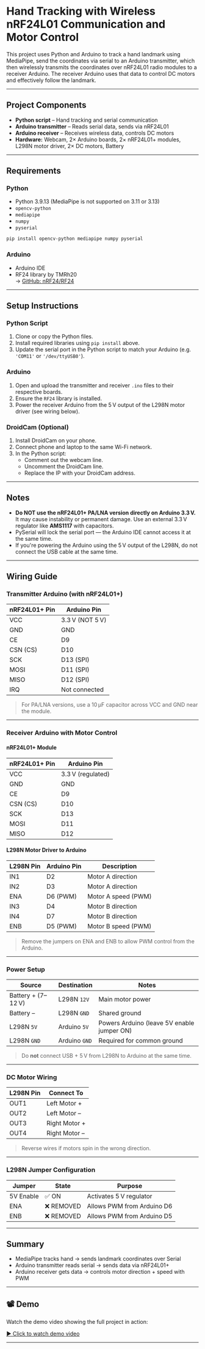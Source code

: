 # Hand Tracking with Wireless nRF24L01 Communication and Motor Control

This project uses Python and Arduino to track a hand landmark using MediaPipe, send the coordinates via serial to an Arduino transmitter, which then wirelessly transmits the coordinates over nRF24L01 radio modules to a receiver Arduino. The receiver Arduino uses that data to control DC motors and effectively follow the landmark.

---

##  Project Components
 
- **Python script** – Hand tracking and serial communication
- **Arduino transmitter** – Reads serial data, sends via nRF24L01
- **Arduino receiver** – Receives wireless data, controls DC motors
- **Hardware:** Webcam, 2× Arduino boards, 2× nRF24L01+ modules, L298N motor driver, 2× DC motors, Battery

---

##  Requirements

### Python

- Python 3.9.13 (MediaPipe is not supported on 3.11 or 3.13)
- `opencv-python`
- `mediapipe`
- `numpy`
- `pyserial`

```bash
pip install opencv-python mediapipe numpy pyserial
```

### Arduino

- Arduino IDE
- RF24 library by TMRh20  
  → [GitHub: nRF24/RF24](https://github.com/nRF24/RF24)

---

## Setup Instructions

### Python Script

1. Clone or copy the Python files.
2. Install required libraries using `pip install` above.
3. Update the serial port in the Python script to match your Arduino (e.g. `'COM11'` or `'/dev/ttyUSB0'`).

### Arduino

1. Open and upload the transmitter and receiver `.ino` files to their respective boards.
2. Ensure the `RF24` library is installed.
3. Power the receiver Arduino from the 5 V output of the L298N motor driver (see wiring below).

### DroidCam (Optional)

1. Install DroidCam on your phone.
2. Connect phone and laptop to the same Wi-Fi network.
3. In the Python script:
   - Comment out the webcam line.
   - Uncomment the DroidCam line.
   - Replace the IP with your DroidCam address.

---

## Notes

- **Do NOT use the nRF24L01+ PA/LNA version directly on Arduino 3.3 V.** It may cause instability or permanent damage. Use an external 3.3 V regulator like **AMS1117** with capacitors.
- PySerial will lock the serial port — the Arduino IDE cannot access it at the same time.
- If you're powering the Arduino using the 5 V output of the L298N, do not connect the USB cable at the same time.

---

## Wiring Guide

###  Transmitter Arduino (with nRF24L01+)

| nRF24L01+ Pin | Arduino Pin         |
|---------------|---------------------|
| VCC           | 3.3 V (NOT 5 V)      |
| GND           | GND                 |
| CE            | D9                  |
| CSN (CS)      | D10                 |
| SCK           | D13 (SPI)           |
| MOSI          | D11 (SPI)           |
| MISO          | D12 (SPI)           |
| IRQ           | Not connected       |

> For PA/LNA versions, use a 10 μF capacitor across VCC and GND near the module.

---

### Receiver Arduino with Motor Control

#### nRF24L01+ Module

| nRF24L01+ Pin | Arduino Pin         |
|---------------|---------------------|
| VCC           | 3.3 V (regulated)   |
| GND           | GND                 |
| CE            | D9                  |
| CSN (CS)      | D10                 |
| SCK           | D13                 |
| MOSI          | D11                 |
| MISO          | D12                 |

#### L298N Motor Driver to Arduino

| L298N Pin | Arduino Pin | Description         |
|----------|-------------|---------------------|
| IN1      | D2          | Motor A direction   |
| IN2      | D3          | Motor A direction   |
| ENA      | D6 (PWM)    | Motor A speed (PWM) |
| IN3      | D4          | Motor B direction   |
| IN4      | D7          | Motor B direction   |
| ENB      | D5 (PWM)    | Motor B speed (PWM) |

> Remove the jumpers on ENA and ENB to allow PWM control from the Arduino.

---

### Power Setup

| Source               | Destination         | Notes                                |
|----------------------|---------------------|--------------------------------------|
| Battery + (7–12 V)    | L298N `12V`         | Main motor power                     |
| Battery –            | L298N `GND`         | Shared ground                        |
| L298N `5V`           | Arduino `5V`        | Powers Arduino (leave 5V enable jumper ON) |
| L298N `GND`          | Arduino `GND`       | Required for common ground           |

> Do **not** connect USB + 5 V from L298N to Arduino at the same time.

---

### DC Motor Wiring

| L298N Pin | Connect To     |
|-----------|----------------|
| OUT1      | Left Motor +   |
| OUT2      | Left Motor –   |
| OUT3      | Right Motor +  |
| OUT4      | Right Motor –  |

> Reverse wires if motors spin in the wrong direction.

---

### L298N Jumper Configuration

| Jumper     | State     | Purpose                              |
|------------|-----------|--------------------------------------|
| 5V Enable  | ✅ ON      | Activates 5 V regulator              |
| ENA        | ❌ REMOVED | Allows PWM from Arduino D6           |
| ENB        | ❌ REMOVED | Allows PWM from Arduino D5           |

---

## Summary

- MediaPipe tracks hand → sends landmark coordinates over Serial
- Arduino transmitter reads serial → sends data via nRF24L01+
- Arduino receiver gets data → controls motor direction + speed with PWM

---

## 📽️ Demo

Watch the demo video showing the full project in action:

[▶️ Click to watch demo video](demo.mp4)

---